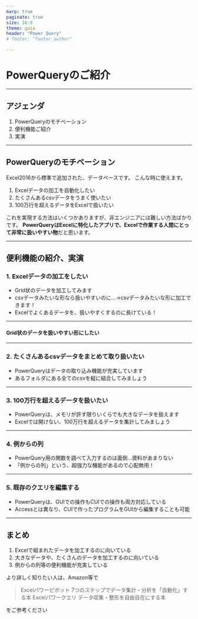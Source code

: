 ```yaml
---
marp: true
paginate: true
size: 16:9
theme: gaia
header: "Power Query"
# footer: "footer_author"

---
```


# PowerQueryのご紹介

---

## アジェンダ

1. PowerQueryのモチベーション
2. 便利機能ご紹介
3. 実演

---

## PowerQueryのモチベーション

Excel2016から標準で追加された、データベースです。
こんな時に使えます。

1. Excelデータの加工を自動化したい
2. たくさんあるcsvデータをうまく使いたい
3. 100万行を超えるデータをExcelで扱いたい

これを実現する方法はいくつかありますが、非エンジニアには難しい方法ばかりです。
**PowerQueryはExcelに特化したアプリで、Excelで作業する人間にとって非常に扱いやすい物**だと思います。

---

## 便利機能の紹介、実演

### 1. Excelデータの加工をしたい

* Grid状のデータを加工してみます
* csvデータみたいな形なら扱いやすいのに…→csvデータみたいな形に加工できます！
* Excelでよくあるデータを、扱いやすくするのに長けている！

---

#### Grid状のデータを扱いやすい形にしたい

---

### 2. たくさんあるcsvデータをまとめて取り扱いたい

* PowerQueryはデータの取り込み機能が充実しています
* あるフォルダにある全てのcsvを縦に結合してみましょう

---

### 3. 100万行を超えるデータを扱いたい

* PowerQueryは、メモリが許す限りいくらでも大きなデータを扱えます
* Excelでは開けない、100万行を超えるデータを集計してみましょう

---

### 4. 例からの列

* PowerQuery用の関数を調べて入力するのは面倒…資料があまりない
* 「例からの列」という、超強力な機能があるので心配無用！

---

### 5. 既存のクエリを編集する

* PowerQueryは、GUIでの操作もCUIでの操作も両方対応している
* Accessとは異なり、CUIで作ったプログラムをGUIから編集することも可能

---

## まとめ

1. Excelで組まれたデータを加工するのに向いている
2. 大きなデータや、たくさんのデータを加工するのに向いている
3. 例からの列等の便利機能が充実している

より詳しく知りたい人は、Amazon等で

> Excelパワーピボット 7つのステップでデータ集計・分析を「自動化」する本
> Excelパワークエリ データ収集・整形を自由自在にする本

をご参考ください
